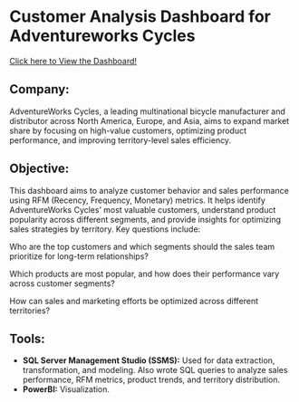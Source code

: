 # Customer Analysis Dashboard for Adventureworks Cycles

<a href="https://project.novypro.com/P0z7tU" target="_blank"> Click here to View the Dashboard!</a>

## Company:
AdventureWorks Cycles, a leading multinational bicycle manufacturer and distributor across North America, Europe, and Asia, aims to expand market share by focusing on high-value customers, optimizing product performance, and improving territory-level sales efficiency.

## Objective:
This dashboard aims to analyze customer behavior and sales performance using RFM (Recency, Frequency, Monetary) metrics. It helps identify AdventureWorks Cycles’ most valuable customers, understand product popularity across different segments, and provide insights for optimizing sales strategies by territory. Key questions include:

Who are the top customers and which segments should the sales team prioritize for long-term relationships?

Which products are most popular, and how does their performance vary across customer segments?

How can sales and marketing efforts be optimized across different territories?

## Tools:
- **SQL Server Management Studio (SSMS):** Used for data extraction, transformation, and modeling. Also wrote SQL queries to analyze sales performance, RFM metrics, product trends, and territory distribution.
- **PowerBI:** Visualization.
